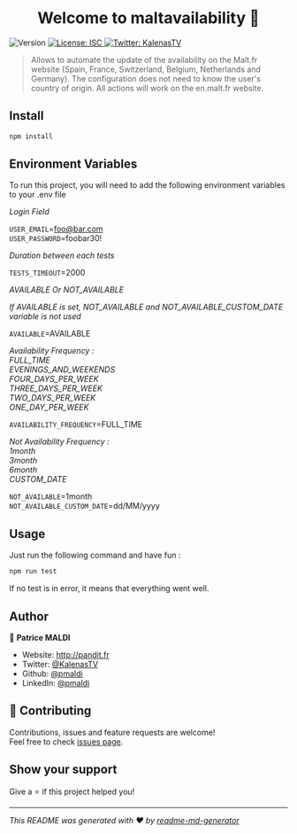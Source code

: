 <h1 align="center">Welcome to maltavailability 👋</h1>
<p>
  <img alt="Version" src="https://img.shields.io/badge/version-1.0.0-blue.svg?cacheSeconds=2592000" />
  <a href="#" target="_blank">
    <img alt="License: ISC" src="https://img.shields.io/badge/License-ISC-yellow.svg" />
  </a>
  <a href="https://twitter.com/KalenasTV" target="_blank">
    <img alt="Twitter: KalenasTV" src="https://img.shields.io/twitter/follow/KalenasTV.svg?style=social" />
  </a>
</p>

> Allows to automate the update of the availability on the Malt.fr website (Spain, France, Switzerland, Belgium, Netherlands and Germany). The configuration does not need to know the user's country of origin. All actions will work on the en.malt.fr website.

## Install

```sh
npm install
```


## Environment Variables

To run this project, you will need to add the following environment variables to your .env file

<p><em>Login Field</em></p>

`USER_EMAIL`=foo@bar.com<br />
`USER_PASSWORD`=foobar30!<br />

<p><em>Duration between each tests</em></p>

`TESTS_TIMEOUT`=2000

<p><em>AVAILABLE Or NOT_AVAILABLE</em></p>
<p><em>If AVAILABLE is set, NOT_AVAILABLE and NOT_AVAILABLE_CUSTOM_DATE variable is not used</em></p>

`AVAILABLE`=AVAILABLE

<p><em>Availability Frequency : <br />
FULL_TIME<br />
EVENINGS_AND_WEEKENDS<br />
FOUR_DAYS_PER_WEEK<br />
THREE_DAYS_PER_WEEK<br />
TWO_DAYS_PER_WEEK<br />
ONE_DAY_PER_WEEK<br /></em></p>

`AVAILABILITY_FREQUENCY`=FULL_TIME

<p><em> Not Availability Frequency :<br />
1month<br />
3month<br />
6month<br />
CUSTOM_DATE<br /></em></p>

`NOT_AVAILABLE`=1month <br />
`NOT_AVAILABLE_CUSTOM_DATE`=dd/MM/yyyy

## Usage

Just run the following command and have fun :

```sh
npm run test
```
If no test is in error, it means that everything went well.

## Author

👤 **Patrice MALDI**

* Website: http://pandit.fr
* Twitter: [@KalenasTV](https://twitter.com/KalenasTV)
* Github: [@pmaldi](https://github.com/pmaldi)
* LinkedIn: [@pmaldi](https://linkedin.com/in/pmaldi)

## 🤝 Contributing

Contributions, issues and feature requests are welcome!<br />Feel free to check [issues page](https://github.com/pmaldi/maltAvailability/issues). 

## Show your support

Give a ⭐️ if this project helped you!

***
_This README was generated with ❤️ by [readme-md-generator](https://github.com/kefranabg/readme-md-generator)_